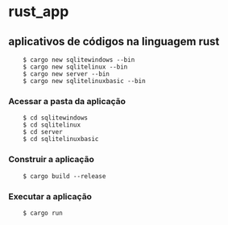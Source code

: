 # rust_app
## aplicativos de códigos na linguagem rust
```
	$ cargo new sqlitewindows --bin
	$ cargo new sqlitelinux --bin
	$ cargo new server --bin
	$ cargo new sqlitelinuxbasic --bin
```
### **Acessar a pasta da aplicação**
```
	$ cd sqlitewindows
	$ cd sqlitelinux
	$ cd server
	$ cd sqlitelinuxbasic
```
### **Construir a aplicação**
```
	$ cargo build --release
```
### **Executar a aplicação**
```
	$ cargo run
 ```
